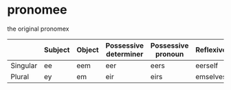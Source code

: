# pronomee

the original pronomex

|          | Subject | Object | Possessive determiner | Possessive pronoun | Reflexive |
|----------|---------|--------|-----------------------|--------------------|-----------|
| Singular |    ee   |   eem  |          eer          |        eers        |  eerself  |
| Plural   |    ey   |   em   |          eir          |        eirs        |  emselves |
